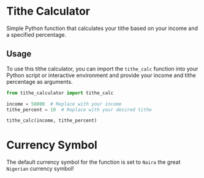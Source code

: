 # Tithe Calculator

Simple Python function that calculates your tithe based on your income and a specified percentage.

## Usage

To use this tithe calculator, you can import the `tithe_calc` function into your Python script or interactive environment and provide your income and tithe percentage as arguments.

```python
from tithe_calculator import tithe_calc

income = 50000  # Replace with your income
tithe_percent = 10  # Replace with your desired tithe

tithe_calc(income, tithe_percent)
```
# Currency Symbol
The default currency symbol for the function is set to `Naira` the great `Nigerian` currency symbol!
